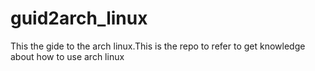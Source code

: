 # guid2arch_linux
This the gide to the arch linux.This is the repo to refer to get knowledge about how to use arch linux
